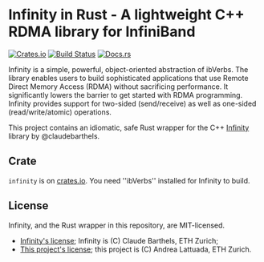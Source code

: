 # Infinity in Rust - A lightweight C++ RDMA library for InfiniBand

[![Crates.io](https://img.shields.io/crates/v/infinity.svg)](https://crates.io/crates/infinity) [![Build Status](https://travis-ci.org/utaal/infinity-rust.svg?branch=master)](https://travis-ci.org/utaal/infinity-rust) [![Docs.rs](https://docs.rs/infinity/badge.svg)](https://docs.rs/crate/infinity)

Infinity is a simple, powerful, object-oriented abstraction of ibVerbs. The library enables users to build sophisticated applications that use Remote Direct Memory Access (RDMA) without sacrificing performance. It significantly lowers the barrier to get started with RDMA programming. Infinity provides support for two-sided (send/receive) as well as one-sided (read/write/atomic) operations.

This project contains an idiomatic, safe Rust wrapper for the C++ [Infinity](https://github.com/claudebarthels/infinity) library by @claudebarthels.

## Crate

`infinity` is on [crates.io](https://crates.io/crates/infinity). You need ''ibVerbs'' installed for Infinity to build.

## License

Infinity, and the Rust wrapper in this repository, are MIT-licensed.

* [Infinity's license](https://github.com/claudebarthels/infinity/blob/master/LICENSE.txt); Infinity is (C) Claude Barthels, ETH Zurich;
* [This project's license](https://github.com/utaal/infinity-rust/blob/master/LICENSE.txt); this project is (C) Andrea Lattuada, ETH Zurich.
